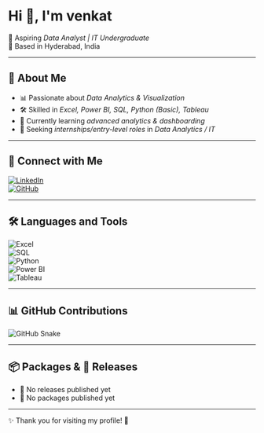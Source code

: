 # Hi 👋, I'm venkat
🎯 Aspiring *Data Analyst | IT Undergraduate*  
📍 Based in Hyderabad, India  

---

## 🚀 About Me  
- 📊 Passionate about *Data Analytics & Visualization*  
- 🛠 Skilled in *Excel, Power BI, SQL, Python (Basic), Tableau*  
- 🌱 Currently learning *advanced analytics & dashboarding*  
- 🎯 Seeking *internships/entry-level roles* in *Data Analytics / IT*  

---

## 🔗 Connect with Me  
[![LinkedIn](https://img.shields.io/badge/LinkedIn-blue?style=flat&logo=linkedin)](https://www.linkedin.com/in/venkat-7b973a1a)  
[![GitHub](https://img.shields.io/badge/GitHub-black?style=flat&logo=github)](https://github.com/venkat-analytics)  

---

## 🛠 Languages and Tools  
![Excel](https://img.shields.io/badge/Excel-217346?style=for-the-badge&logo=microsoft-excel&logoColor=white)  
![SQL](https://img.shields.io/badge/SQL-07405E?style=for-the-badge&logo=mysql&logoColor=white)  
![Python](https://img.shields.io/badge/Python-3776AB?style=for-the-badge&logo=python&logoColor=white)  
![Power BI](https://img.shields.io/badge/PowerBI-F2C811?style=for-the-badge&logo=power-bi&logoColor=black)  
![Tableau](https://img.shields.io/badge/Tableau-E97627?style=for-the-badge&logo=tableau&logoColor=white)  

---

## 📊 GitHub Contributions  
![GitHub Snake](https://raw.githubusercontent.com/venkat-analytics/venkat-analytics/output/github-contribution-grid-snake.svg)

---

## 📦 Packages & 📌 Releases  
- 🚫 No releases published yet  
- 🚫 No packages published yet  

---

✨ Thank you for visiting my profile! 🚀



